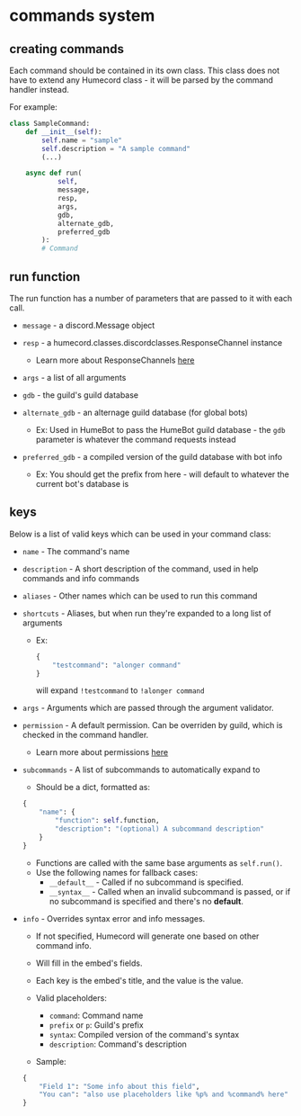 # commands system
## creating commands

Each command should be contained in its own class.
This class does not have to extend any Humecord class - 
it will be parsed by the command handler instead.

For example:
```py
class SampleCommand:
    def __init__(self):
        self.name = "sample"
        self.description = "A sample command"
        (...)

    async def run(
            self,
            message,
            resp,
            args,
            gdb,
            alternate_gdb,
            preferred_gdb
        ):
        # Command
```

## run function

The run function has a number of parameters that
are passed to it with each call.

* `message` - a discord.Message object

* `resp` - a humecord.classes.discordclasses.ResponseChannel instance
    * Learn more about ResponseChannels [here](../classes/responsechannels.md)

* `args` - a list of all arguments

* `gdb` - the guild's guild database

* `alternate_gdb` - an alternage guild database (for global bots)
    * Ex: Used in HumeBot to pass the HumeBot guild database - the `gdb` parameter is whatever the command requests instead

* `preferred_gdb` - a compiled version of the guild database with bot info
    * Ex: You should get the prefix from here - will default to whatever the current bot's database is

## keys

Below is a list of valid keys which can be used in your command class:

* `name` - The command's name

* `description` - A short description of the command, used in help commands and info commands

* `aliases` - Other names which can be used to run this command

* `shortcuts` - Aliases, but when run they're expanded to a long list of arguments
    * Ex: 
      ```py
      {
          "testcommand": "alonger command"
      }
      ```
      will expand `!testcommand` to `!alonger command`

* `args` - Arguments which are passed through the argument validator.

* `permission` - A default permission. Can be overriden by guild, which is checked in the command handler.
    * Learn more about permissions [here](../misc/permissions.md)

* `subcommands` - A list of subcommands to automatically expand to
    * Should be a dict, formatted as:
    ```py
    {
        "name": {
            "function": self.function,
            "description": "(optional) A subcommand description"
        }
    }
    ```
    * Functions are called with the same base arguments as `self.run()`.
    * Use the following names for fallback cases:
        * `__default__` - Called if no subcommand is specified.
        * `__syntax__` - Called when an invalid subcommand is passed, or if no subcommand is specified and there's no __default__.

* `info` - Overrides syntax error and info messages.
    * If not specified, Humecord will generate one based on other command info.

    * Will fill in the embed's fields.

    * Each key is the embed's title, and the value is the value.

    * Valid placeholders:
        * `command`: Command name
        * `prefix` or `p`: Guild's prefix
        * `syntax`: Compiled version of the command's syntax
        * `description`: Command's description

    * Sample:
    ```py
    {
        "Field 1": "Some info about this field",
        "You can": "also use placeholders like %p% and %command% here"
    }
